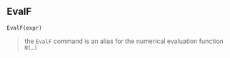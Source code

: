 ## EvalF

``` 
EvalF(expr)
``` 
> the `EvalF` command is an alias for the numerical evaluation function `N(…)`